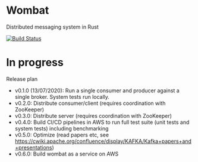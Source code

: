 # Wombat
Distributed messaging system in Rust

[![Build Status](https://travis-ci.org/dunstall/wombat.svg?branch=develop)](https://travis-ci.org/dunstall/wombat)

# In progress
Release plan
* v0.1.0 (13/07/2020): Run a single consumer and producer against a single broker. System tests run locally.
* v0.2.0: Distribute consumer/client (requires coordination with ZooKeeper)
* v0.3.0: Distribute server (requires coordination with ZooKeeper)
* v0.4.0: Build CI/CD pipelines in AWS to run full test suite (unit tests and system tests) including benchmarking
* v0.5.0: Optimize (read papers etc, see https://cwiki.apache.org/confluence/display/KAFKA/Kafka+papers+and+presentations)
* v0.6.0: Build wombat as a service on AWS
